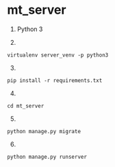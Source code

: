 # mt_server

1. Python 3

2.
```
virtualenv server_venv -p python3
```

3.
```
pip install -r requirements.txt
```

4.
```
cd mt_server
```

5.
```
python manage.py migrate
```

6.
```
python manage.py runserver
```
